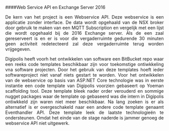 ####Web Service API en Exchange Server 2016
<p style="text-align: justify;">De kern van het project is een Webservice API. Deze webservice is een applicatie zonder interface. De data wordt opgehaald van de NSX broker door gebruik te maken van een MQTT Subscription en vergelijk met een lijst die wordt opgehaald bij de 2016 Exchange server. Als de een zaal gereserveert is en er is voor die vergaderruimte gedurende 30 minuten geen activiteit redetecteerd zal deze vergaderruimte terug worden vrijgegeven.</p>

<p style="text-align: justify;">Digipolis heeft voorh het ontwikkelen van software een BitBucket repo waar een reeks code templates beschikbaar zijn voor toekomstige ontiwkkeling vna software projecten. Door het gebruik van deze templates hoeft ieder softwareproject niet vanaf niets gestart te worden. Voor het ontwikkelen van de webservice op basis van ASP.NET Core technologie was in eerste instantie een code template van Digipolis voorzien gebaseert op Yoeman scaffolding tool. Deze template bleek nader order verouderd en sommige nugget packages waar de template op gebaseerd was die intern in Digipolis ontiwkkeld zijn waren niet meer beschikbaar. Na lang zoeken is er als alternatief is er overgeschakeld naar een andere code template genaamt Eventhandler API. Deze template leek de laatste technologieën te ondersteunen. Omdat het einde van de stage naderde is jammer genoeg de webservice API niet uitgewerk.</p>